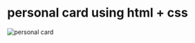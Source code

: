 
# personal card using html + css 
![personal card](https://user-images.githubusercontent.com/111959775/227028289-d347cac3-2422-4dd4-a36d-ac63c45580a8.PNG)
